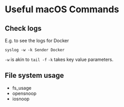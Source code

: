 # Useful macOS Commands

## Check logs
E.g. to see the logs for Docker
```
syslog -w -k Sender Docker
```
`-w` is akin to `tail -f`
`-k` takes key value parameters.

## File system usage
* fs_usage
* opensnoop
* iosnoop
